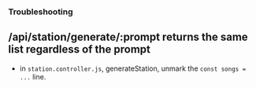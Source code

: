 ### Troubleshooting

## /api/station/generate/:prompt returns the same list regardless of the prompt

- in `station.controller.js`, generateStation, unmark the `const songs = ...` line.
